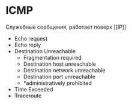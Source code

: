# ICMP
Служебные сообщения, работает поверх [[IP]]

* Echo request
* Echo reply
* Destination Unreachable
	* Fragmentation required
	* Destination host unreachable
	* Destination network unreachable
	* Destination port unreachable
	* *administratively prohibited
* Time Exceeded
* ~~Traceroute~~